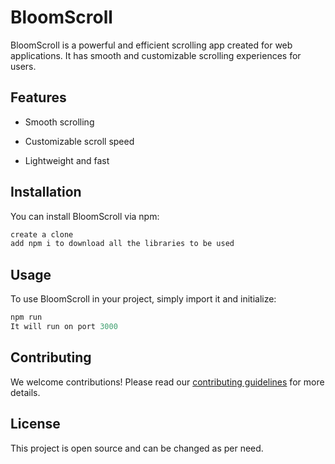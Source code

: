 # BloomScroll

BloomScroll is a powerful and efficient scrolling app created for web applications. It has smooth and customizable scrolling experiences for users.

## Features

- Smooth scrolling
- Customizable scroll speed

- Lightweight and fast

## Installation

You can install BloomScroll via npm:

```bash
create a clone
add npm i to download all the libraries to be used
```

## Usage

To use BloomScroll in your project, simply import it and initialize:

```javascript
npm run
It will run on port 3000
```

## Contributing

We welcome contributions! Please read our [contributing guidelines](CONTRIBUTING.md) for more details.

## License

This project is open source and can be changed as per need.



